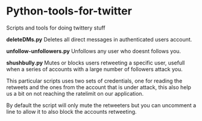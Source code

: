 Python-tools-for-twitter
========================

Scripts and tools for doing twittery stuff


**deleteDMs.py**
Deletes all direct messages in authenticated users account.


**unfollow-unfollowers.py**
Unfollows any user who doesnt follows you.

**shushbully.py**
Mutes or blocks users retweeting a specific user, usefull when a series of accounts with a large number of followers attack you.

This particular scripts uses two sets of credentials, one for reading the retweets and the ones from the account that is under attack, this also help us a bit on not reaching the ratelimit on our application.

By default the script will only mute the retweeters but you can uncomment a line to allow it to also block the accounts retweeting.
